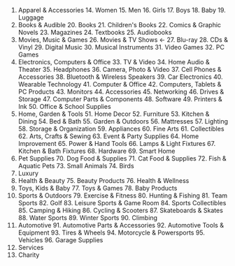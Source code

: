 1. Apparel & Accessories
    14. Women
    15. Men
    16. Girls
    17. Boys
    18. Baby
    19. Luggage
2. Books & Audible
    20. Books
    21. Children's Books
    22. Comics & Graphic Novels
    23. Magazines
    24. Textbooks
    25. Audiobooks
3. Movies, Music & Games
    26. Movies & TV Shows <-
    27. Blu-ray
    28. CDs & Vinyl
    29. Digital Music
    30. Musical Instruments
    31. Video Games
    32. PC Games
4. Electronics, Computers & Office
    33. TV & Video
    34. Home Audio & Theater
    35. Headphones
    36. Camera, Photo & Video
    37. Cell Phones & Accessories
    38. Bluetooth & Wireless Speakers
    39. Car Electronics
    40. Wearable Technology
    41. Computer & Office
        42. Computers, Tablets & PC Products
        43. Monitors
        44. Accessories
        45. Networking
        46. Drives & Storage
        47. Computer Parts & Components
        48. Software
        49. Printers & Ink
        50. Office & School Supplies
5. Home, Garden & Tools
    51. Home Decor
    52. Furniture
    53. Kitchen & Dining
    54. Bed & Bath
    55. Garden & Outdoors
    56. Mattresses
    57. Lighting
    58. Storage & Organization
    59. Appliances
    60. Fine Arts
    61. Collectibles
    62. Arts, Crafts & Sewing
    63. Event & Party Supplies
    64. Home Improvement
    65. Power & Hand Tools
    66. Lamps & Light Fixtures
    67. Kitchen & Bath Fixtures
    68. Hardware
    69. Smart Home
6. Pet Supplies
    70. Dog Food & Supplies
    71. Cat Food & Supplies
    72. Fish & Aquatic Pets
    73. Small Animals
    74. Birds
7. Luxury
8. Health & Beauty
    75. Beauty Products
    76. Health & Wellness
9. Toys, Kids & Baby
    77. Toys & Games
    78. Baby Products
10. Sports & Outdoors
    79. Exercise & Fitness
    80. Hunting & Fishing
    81. Team Sports
    82. Golf
    83. Leisure Sports & Game Room
    84. Sports Collectibles
    85. Camping & Hiking
    86. Cycling & Scooters
    87. Skateboards & Skates
    88. Water Sports
    89. Winter Sports
    90. Climbing
11. Automotive
    91. Automotive Parts & Accessories
    92. Automotive Tools & Equipment
    93. Tires & Wheels
    94. Motorcycle & Powersports
    95. Vehicles
    96. Garage Supplies
12. Services
13. Charity